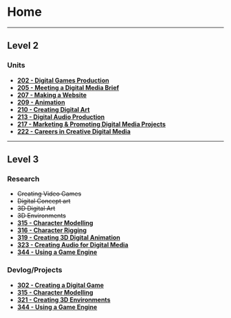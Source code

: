 # Home
---
## Level 2
### **Units**
- **[202 - Digital Games Production](LV2-Units/202-Digital-Games-Production.md)**
- **[205 - Meeting a Digital Media Brief](LV2-Units/205-Meeting-a-Digital-Media-Brief.md)**
- **[207 - Making a Website](LV2-Units/207-Making-a-Website.md)**
- **[209 - Animation](LV2-Units/209-Animation.md)**
- **[210 - Creating Digital Art](LV2-Units/210-Creating-Digital-Art.md)**
- **[213 - Digital Audio Production](LV2-Units/213-Digital-Audio-Production.md)**
- **[217 - Marketing & Promoting Digital Media Projects](LV2-Units/217-Marketing-and-Promoting-Digital-Media-Products.md)**
- **[222 - Careers in Creative Digital Media](LV2-Units/222-Careers-in-Creative-Digital-Media.md)**
---

## Level 3
### **Research**
- ~~Creating Video Games~~
- ~~Digital Concept art~~
- ~~3D Digital Art~~
- ~~3D Environments~~
- **[315 - Character Modelling](LV3/Research/315-Character-Modelling.md)**
- **[316 - Character Rigging](LV3/Research/316-Character-Rigging.md)**
- **[319 - Creating 3D Digital Animation](LV3/Research/319-Creating-3D-Digital-Animation.md)**
- **[323 - Creating Audio for Digital Media](LV3/Research/323-Creating-Audio-for-Digital-Media.md)**
- **[344 - Using a Game Engine](LV3/Research/344-Using-a-Game-Engine-R.md)**

### **Devlog/Projects**
- **[302 - Creating a Digital Game](Projects/302-Creating-a-Digital-Game.md)**
- **[315 - Character Modelling](Projects/315-Character-Modelling.md)**
- **[321 - Creating 3D Environments](321-Creating-3D-Environments.md)**
- **[344 - Using a Game Engine](Projects/344-Using-a-Game-Engine.md)**